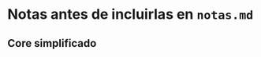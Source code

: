 <link href="/home/cestien/memoria/template/nota_template/miestilo.css" rel="stylesheet"></link>

# Notas antes de incluirlas en `notas.md`

## Core simplificado
